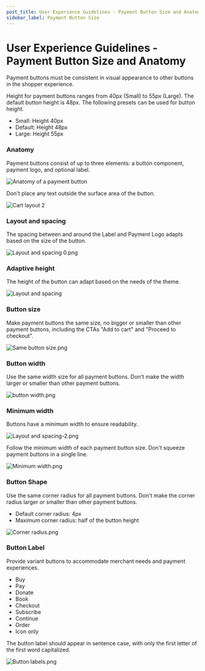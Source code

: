 ```yaml
---
post_title: User Experience Guidelines - Payment Button Size and Anatomy
sidebar_label: Payment Button Size
---
```


# User Experience Guidelines - Payment Button Size and Anatomy

Payment buttons must be consistent in visual appearance to other buttons in the shopper experience.

Height for payment buttons ranges from 40px (Small) to 55px (Large). The default button height is 48px. The following presets can be used for button height.

- Small: Height 40px
- Default: Height 48px
- Large: Height 55px

### Anatomy

Payment buttons consist of up to three elements: a button component, payment logo, and optional label.

![Anatomy of a payment button](/img/doc_images/Anatomy-updated.png)

Don't place any text outside the surface area of the button.

![Cart layout 2](/img/doc_images/Cart-layout-2.png)

### Layout and spacing

The spacing between and around the Label and Payment Logo adapts based on the size of the button.

![Layout and spacing 0.png](/img/doc_images/Layout-and-spacing-Updated.png)

### Adaptive height

The height of the button can adapt based on the needs of the theme.

![Layout and spacing](/img/doc_images/Layout-and-spacing-1-updated.png)

### Button size

Make payment buttons the same size, no bigger or smaller than other payment buttons, including the CTAs "Add to cart" and "Proceed to checkout".

![Same button size.png](/img/doc_images/Same-button-size.png)

### Button width

Use the same width size for all payment buttons. Don't make the width larger or smaller than other payment buttons.

![button width.png](/img/doc_images/Button-width.png)

### Minimum width

Buttons have a minimum width to ensure readability.

![Layout and spacing-2.png](/img/doc_images/Layout-and-spacing-2-Updated.png)

Follow the minimum width of each payment button size. Don't squeeze payment buttons in a single line.

![Minimum width.png](/img/doc_images/Minimum-width.png)

### Button Shape

Use the same corner radius for all payment buttons. Don't make the corner radius larger or smaller than other payment buttons.

- Default corner radius: 4px
- Maximum corner radius: half of the button height

![Corner radius.png](/img/doc_images/Corner-radius.png)

### Button Label

Provide variant buttons to accommodate merchant needs and payment experiences. 

- Buy
- Pay
- Donate
- Book
- Checkout
- Subscribe
- Continue
- Order
- Icon only

The button label should appear in sentence case, with only the first letter of the first word capitalized.

![Button labels.png](/img/doc_images/Button-Labels.png)
